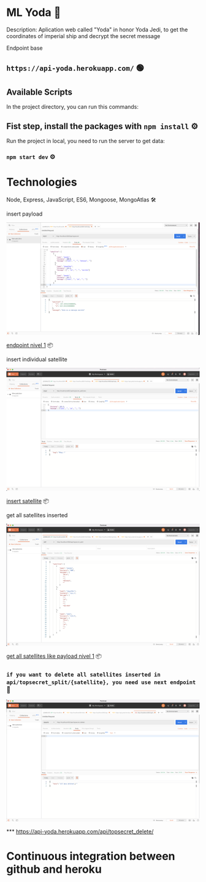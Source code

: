 # ML Yoda 🚀

Description: Aplication web called "Yoda" in honor Yoda Jedi, to get the coordinates of imperial ship and decrypt the secret message

Endpoint base

## `https://api-yoda.herokuapp.com/` 🟢

## Available Scripts

In the project directory, you can run this commands:

## Fist step, install the packages with `npm install` ⚙️

Run the project in local, you need to run the server to get data:

### `npm start dev` ⚙️

# Technologies

Node, Express, JavaScript, ES6, Mongoose, MongoAtlas 🛠

insert payload

![Captura de la app](./static/Request1.png)

[endpoint nivel 1](https://api-yoda.herokuapp.com/api/topsecret/) 📦

insert individual satellite

![Captura de la app](./static/topsecret_split_individual_post.png)

[insert satellite](https://api-yoda.herokuapp.com/api/topsecret/${satellite}) 📦

get all satellites inserted

![Captura de la app](./static/topsecret_split_get.png)

[get all satellites like payload nivel 1](https://api-yoda.herokuapp.com/api/topsecret/) 📦

### `if you want to delete all satellites inserted in api/topsecret_split/{satellite}, you need use next endpoint` 📝

![Captura de la app](./static/removeallsatellites.png)

\*\*\* https://api-yoda.herokuapp.com/api/topsecret_delete/

# Continuous integration between github and heroku
